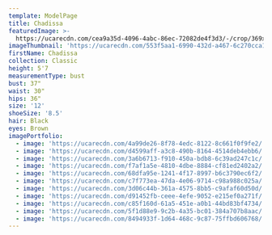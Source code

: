 ```yaml
---
template: ModelPage
title: Chadissa
featuredImage: >-
  https://ucarecdn.com/cea9a35d-4096-4abc-86ec-72082de4f3d3/-/crop/369x224/0,38/-/preview/
imageThumbnail: 'https://ucarecdn.com/553f5aa1-6990-432d-a467-6c270cca1080/'
firstName: Chadissa
collection: Classic
height: 5'7
measurementType: bust
bust: 37"
waist: 30"
hips: 36"
size: '12'
shoeSize: '8.5'
hair: Black
eyes: Brown
imagePortfolio:
  - image: 'https://ucarecdn.com/4a99de26-8f78-4edc-8122-8c661f0f9fe2/'
  - image: 'https://ucarecdn.com/d4599aff-a3c8-490b-8164-4514deb4ebb6/'
  - image: 'https://ucarecdn.com/3a6b6713-f910-450a-bdb8-6c39ad247c1c/'
  - image: 'https://ucarecdn.com/f7af1a5e-4810-4dbe-8884-cf81ed2402a2/'
  - image: 'https://ucarecdn.com/68dfa95e-1241-4f17-8997-b6c3790ec6f2/'
  - image: 'https://ucarecdn.com/c7f773ea-47da-4e06-9714-c98a988c025a/'
  - image: 'https://ucarecdn.com/3d06c44b-361a-4575-8bb5-c9afaf60d50d/'
  - image: 'https://ucarecdn.com/d91452fb-ceee-4efe-9052-e215ef0a271f/'
  - image: 'https://ucarecdn.com/c85f160d-61a5-451e-a0b1-44bd83bf4734/'
  - image: 'https://ucarecdn.com/5f1d88e9-9c2b-4a35-bc01-384a707b8aac/'
  - image: 'https://ucarecdn.com/8494933f-1d64-468c-9c87-75ffbd606768/'
---
```


